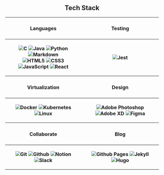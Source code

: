 <div align=center>

## Tech Stack

<table>

<tr>

<th>

#### Languages

</th>

<th>

#### Testing

</th>

</tr>

<tr>

<th>

![C](https://img.shields.io/badge/C-A8B9CC.svg?logo=C&logoColor=white&style=flat-square)
![Java](https://img.shields.io/badge/Java-007396.svg?logo=Java&logoColor=white&style=flat-square)
![Python](https://img.shields.io/badge/Python-3776AB.svg?logo=Python&logoColor=white&style=flat-square)
![Markdown](https://img.shields.io/badge/Markdown-000000.svg?logo=Markdown&logoColor=white&style=flat-square)  
![HTML5](https://img.shields.io/badge/HTML5-E34F26.svg?logo=HTML5&logoColor=white&style=flat-square)
![CSS3](https://img.shields.io/badge/CSS3-1572B6.svg?logo=CSS3&logoColor=white&style=flat-square)
![JavaScript](https://img.shields.io/badge/JavaScript-F7DF1E.svg?logo=JavaScript&logoColor=white&style=flat-square)
![React](https://img.shields.io/badge/React-61DAFB.svg?logo=React&logoColor=white&style=flat-square)

</th>

<th>

![Jest](https://img.shields.io/badge/Jest-C21325.svg?logo=Jest&logoColor=white&style=flat-square)

</th>

</tr>

<tr>

<th>

#### Virtualization

</th>

<th>

#### Design

</th>

</tr>

<th>

![Docker](https://img.shields.io/badge/Docker-2496ED.svg?logo=Docker&logoColor=white&style=flat-square)
![Kubernetes](https://img.shields.io/badge/Kubernetes-326CE5.svg?logo=Kubernetes&logoColor=white&style=flat-square)
![Linux](https://img.shields.io/badge/Linux-FCC624.svg?logo=Linux&logoColor=white&style=flat-square)

</th>

<th>

![Adobe Photoshop](https://img.shields.io/badge/Adobe&nbsp;Photoshop-31A8FF.svg?logo=AdobePhotoshop&logoColor=white&style=flat-square)
![Adobe XD](https://img.shields.io/badge/Adobe&nbsp;XD-FF61F6.svg?logo=AdobeXD&logoColor=white&style=flat-square)
![Figma](https://img.shields.io/badge/Figma-F24E1E.svg?logo=Figma&logoColor=white&style=flat-square)

</th>

</tr>

<tr>

<th>

#### Collaborate

</th>

<th>

#### Blog

</th>

</tr>

<tr>

<th>

![Git](https://img.shields.io/badge/Git-F05032.svg?logo=Git&logoColor=white&style=flat-square)
![Github](https://img.shields.io/badge/Github-181717.svg?logo=Github&logoColor=white&style=flat-square)
![Notion](https://img.shields.io/badge/Notion-000000.svg?logo=Notion&logoColor=white&style=flat-square)
![Slack](https://img.shields.io/badge/Slack-4A154B.svg?logo=Slack&logoColor=white&style=flat-square)

</th>

<th>

![Github Pages](https://img.shields.io/badge/Github&nbsp;Pages-181717.svg?logo=GithubPages&logoColor=white&style=flat-square)
![Jekyll](https://img.shields.io/badge/Jekyll-CC0000.svg?logo=Jekyll&logoColor=white&style=flat-square)
![Hugo](https://img.shields.io/badge/Hugo-FF4088.svg?logo=Hugo&logoColor=white&style=flat-square)

</th>

</tr>
</table>
</div>
